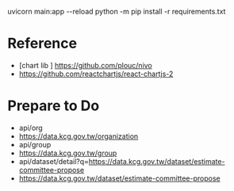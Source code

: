 uvicorn main:app --reload
python -m pip install -r requirements.txt
# Reference
- [chart lib ] https://github.com/plouc/nivo
- https://github.com/reactchartjs/react-chartjs-2
# Prepare to Do
- api/org
 - https://data.kcg.gov.tw/organization
- api/group
 - https://data.kcg.gov.tw/group
- api/dataset/detail?q=https://data.kcg.gov.tw/dataset/estimate-committee-propose
 - https://data.kcg.gov.tw/dataset/estimate-committee-propose